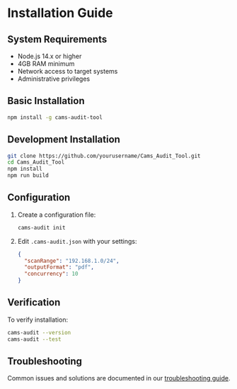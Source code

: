 # Installation Guide

## System Requirements

- Node.js 14.x or higher
- 4GB RAM minimum
- Network access to target systems
- Administrative privileges

## Basic Installation

```bash
npm install -g cams-audit-tool
```

## Development Installation

```bash
git clone https://github.com/yourusername/Cams_Audit_Tool.git
cd Cams_Audit_Tool
npm install
npm run build
```

## Configuration

1. Create a configuration file:
   ```bash
   cams-audit init
   ```

2. Edit `.cams-audit.json` with your settings:
   ```json
   {
     "scanRange": "192.168.1.0/24",
     "outputFormat": "pdf",
     "concurrency": 10
   }
   ```

## Verification

To verify installation:
```bash
cams-audit --version
cams-audit --test
```

## Troubleshooting

Common issues and solutions are documented in our [troubleshooting guide](./troubleshooting.md).
